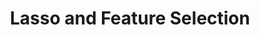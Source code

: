 ---
layout: post
title: Lasso and Feature Selection
lecture: L08-regReview
lectureVersion: 
extraContent: L07-feaSelc
notes: <a href="https://web.stanford.edu/~hastie/TALKS/enet_talk.pdf"> Elastic paper </a>
HWout:
HWin:
desc: W5
week: Tu
Quizz: Q
tags:
- 2Regression
- Optimization
- Regularization
- DimenReduct
---